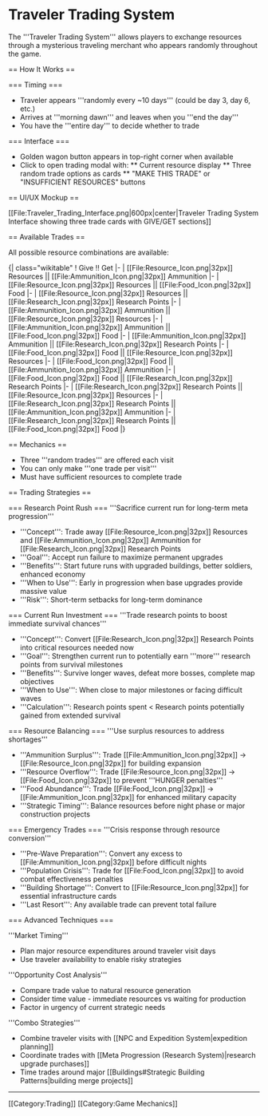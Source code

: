 # Traveler Trading System

The '''Traveler Trading System''' allows players to exchange resources through a mysterious traveling merchant who appears randomly throughout the game.

== How It Works ==

=== Timing ===
* Traveler appears '''randomly every ~10 days''' (could be day 3, day 6, etc.)
* Arrives at '''morning dawn''' and leaves when you '''end the day'''
* You have the '''entire day''' to decide whether to trade

=== Interface ===
* Golden wagon button appears in top-right corner when available
* Click to open trading modal with:
** Current resource display
** Three random trade options as cards
** "MAKE THIS TRADE" or "INSUFFICIENT RESOURCES" buttons

== UI/UX Mockup ==

[[File:Traveler_Trading_Interface.png|600px|center|Traveler Trading System Interface showing three trade cards with GIVE/GET sections]]

== Available Trades ==

All possible resource combinations are available:

{| class="wikitable"
! Give !! Get
|-
| [[File:Resource_Icon.png|32px]] Resources || [[File:Ammunition_Icon.png|32px]] Ammunition
|-
| [[File:Resource_Icon.png|32px]] Resources || [[File:Food_Icon.png|32px]] Food
|-
| [[File:Resource_Icon.png|32px]] Resources || [[File:Research_Icon.png|32px]] Research Points
|-
| [[File:Ammunition_Icon.png|32px]] Ammunition || [[File:Resource_Icon.png|32px]] Resources
|-
| [[File:Ammunition_Icon.png|32px]] Ammunition || [[File:Food_Icon.png|32px]] Food
|-
| [[File:Ammunition_Icon.png|32px]] Ammunition || [[File:Research_Icon.png|32px]] Research Points
|-
| [[File:Food_Icon.png|32px]] Food || [[File:Resource_Icon.png|32px]] Resources
|-
| [[File:Food_Icon.png|32px]] Food || [[File:Ammunition_Icon.png|32px]] Ammunition
|-
| [[File:Food_Icon.png|32px]] Food || [[File:Research_Icon.png|32px]] Research Points
|-
| [[File:Research_Icon.png|32px]] Research Points || [[File:Resource_Icon.png|32px]] Resources
|-
| [[File:Research_Icon.png|32px]] Research Points || [[File:Ammunition_Icon.png|32px]] Ammunition
|-
| [[File:Research_Icon.png|32px]] Research Points || [[File:Food_Icon.png|32px]] Food
|}

== Mechanics ==

* Three '''random trades''' are offered each visit
* You can only make '''one trade per visit'''
* Must have sufficient resources to complete trade

== Trading Strategies ==

=== Research Point Rush ===
'''Sacrifice current run for long-term meta progression'''

* '''Concept''': Trade away [[File:Resource_Icon.png|32px]] Resources and [[File:Ammunition_Icon.png|32px]] Ammunition for [[File:Research_Icon.png|32px]] Research Points
* '''Goal''': Accept run failure to maximize permanent upgrades
* '''Benefits''': Start future runs with upgraded buildings, better soldiers, enhanced economy
* '''When to Use''': Early in progression when base upgrades provide massive value
* '''Risk''': Short-term setbacks for long-term dominance

=== Current Run Investment ===
'''Trade research points to boost immediate survival chances'''

* '''Concept''': Convert [[File:Research_Icon.png|32px]] Research Points into critical resources needed now
* '''Goal''': Strengthen current run to potentially earn '''more''' research points from survival milestones
* '''Benefits''': Survive longer waves, defeat more bosses, complete map objectives
* '''When to Use''': When close to major milestones or facing difficult waves
* '''Calculation''': Research points spent < Research points potentially gained from extended survival

=== Resource Balancing ===
'''Use surplus resources to address shortages'''

* '''Ammunition Surplus''': Trade [[File:Ammunition_Icon.png|32px]] → [[File:Resource_Icon.png|32px]] for building expansion
* '''Resource Overflow''': Trade [[File:Resource_Icon.png|32px]] → [[File:Food_Icon.png|32px]] to prevent '''HUNGER penalties'''
* '''Food Abundance''': Trade [[File:Food_Icon.png|32px]] → [[File:Ammunition_Icon.png|32px]] for enhanced military capacity
* '''Strategic Timing''': Balance resources before night phase or major construction projects

=== Emergency Trades ===
'''Crisis response through resource conversion'''

* '''Pre-Wave Preparation''': Convert any excess to [[File:Ammunition_Icon.png|32px]] before difficult nights
* '''Population Crisis''': Trade for [[File:Food_Icon.png|32px]] to avoid combat effectiveness penalties
* '''Building Shortage''': Convert to [[File:Resource_Icon.png|32px]] for essential infrastructure cards
* '''Last Resort''': Any available trade can prevent total failure

=== Advanced Techniques ===

'''Market Timing'''
* Plan major resource expenditures around traveler visit days
* Use traveler availability to enable risky strategies

'''Opportunity Cost Analysis'''
* Compare trade value to natural resource generation
* Consider time value - immediate resources vs waiting for production
* Factor in urgency of current strategic needs

'''Combo Strategies'''
* Combine traveler visits with [[NPC and Expedition System|expedition planning]]
* Coordinate trades with [[Meta Progression (Research System)|research upgrade purchases]]
* Time trades around major [[Buildings#Strategic Building Patterns|building merge projects]]

----

[[Category:Trading]]
[[Category:Game Mechanics]] 